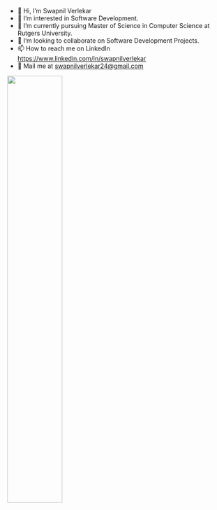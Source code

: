 - 👋 Hi, I’m Swapnil Verlekar
- 👀 I’m interested in Software Development.
- 🌱 I’m currently pursuing Master of Science in Computer Science at Rutgers University.
- 💞️ I’m looking to collaborate on Software Development Projects.
- 📫 How to reach me on LinkedIn https://www.linkedin.com/in/swapnilverlekar
- 📨 Mail me at swapnilverlekar24@gmail.com
<img src="https://user-images.githubusercontent.com/48671736/211176607-df31c668-6b5c-44d3-ac91-c9d3bfdce61b.png" width=50% height=50%>
<!---
swapv24/swapv24 is a ✨ special ✨ repository because its `README.md` (this file) appears on your GitHub profile.
You can click the Preview link to take a look at your changes.
--->
